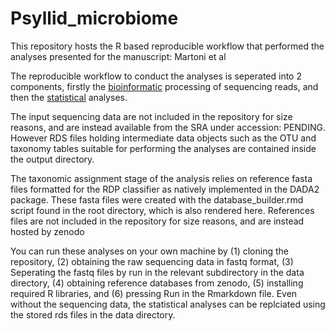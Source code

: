 # Psyllid_microbiome

This repository hosts the R based reproducible workflow that performed the analyses presented for the manuscript: Martoni et al

The reproducible workflow to conduct the analyses is seperated into 2 components, firstly the [bioinformatic](https://alexpiper.github.io/Psyllid_microbiome/Bioinformatics.html) processing of sequencing reads, and then the [statistical](https://alexpiper.github.io/Psyllid_microbiome/Statistics.html) analyses.

The input sequencing data are not included in the repository for size reasons, and are instead available from the SRA under accession: PENDING. However RDS files holding intermediate data objects such as the OTU and taxonomy tables suitable for performing the analyses are contained inside the output directory.

The taxonomic assignment stage of the analysis relies on reference fasta files formatted for the RDP classifier as natively implemented in the DADA2 package. These fasta files were created with the database_builder.rmd script found in the root directory, which is also rendered here. References files are not included in the repository for size reasons, and are instead hosted by zenodo

You can run these analyses on your own machine by (1) cloning the repository, (2) obtaining the raw sequencing data in fastq format, (3) Seperating the fastq files by run in the relevant subdirectory in the data directory, (4) obtaining reference databases from zenodo, (5) installing required R libraries, and (6) pressing Run in the Rmarkdown file. Even without the sequencing data, the statistical analyses can be replciated using the stored rds files in the data directory.
